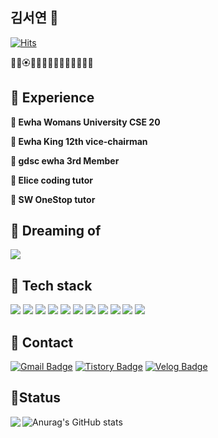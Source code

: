  ## 김서연 🌺  
[![Hits](https://hits.seeyoufarm.com/api/count/incr/badge.svg?tab=repositories&url=https%3A%2F%2Fgithub.com%2Fflowersayo&count_bg=%23FBBFFF&title_bg=%23645765&icon=&icon_color=%23AF78A7&title=hits&edge_flat=false)](https://hits.seeyoufarm.com)


🌱💐🏵🌹🌴🌿🍒🌲🍄🌼🥀🌷🍓🌸 

## 🌷 Experience

**🌱 Ewha Womans University CSE 20**

**🌹 Ewha King 12th vice-chairman**

**🍒 gdsc ewha 3rd Member**   

**🌼 Elice coding tutor**   

**🍓 SW OneStop tutor**   

## 🥀 Dreaming of
<img src="https://img.shields.io/badge/Frontend engineer-e06666?style=flat-square&logo=Frontend&logoColor=white"/></a>


## 🌸 Tech stack

<img src="https://img.shields.io/badge/Unity-000000?style=flat-square&logo=Unity&logoColor=white"/></a>
<img src="https://img.shields.io/badge/C-ffc923?style=flat-square&logo=C&logoColor=white"/></a>
<img src="https://img.shields.io/badge/C++-00599C?style=flat-square&logo=C%2B%2B&logoColor=white"/></a>
<img src="https://img.shields.io/badge/C Sharp-239120?style=flat-square&logo=C Sharp&logoColor=white"/></a>
<img src="https://img.shields.io/badge/Java-007396?style=flat-square&logo=Java&logoColor=white"/></a>
<img src="https://img.shields.io/badge/HTML5-E34F26?style=flat-square&logo=HTML5&logoColor=white"/></a>
<img src="https://img.shields.io/badge/CSS3-1572B6?style=flat-square&logo=CSS3&logoColor=white"/></a>
<img src="https://img.shields.io/badge/JavaScript-ca2020?style=flat-square&logo=JavaScript&logoColor=white"/></a>
<img src="https://img.shields.io/badge/React-61DAFB?style=flat-square&logo=React&logoColor=white"/></a>
<img src="https://img.shields.io/badge/Node.js-339933?style=flat-square&logo=Node.js&logoColor=white"/></a>
<img src="https://img.shields.io/badge/ReactNative-61DAFB?style=flat-square&logo=React&logoColor=white"/>



## 🌼 Contact

[![Gmail Badge](https://img.shields.io/badge/flowersayo0811@gmail.com-D14836?style=flat&logo=Gmail&logoColor=white)](mailto:flowersayo@gmail.com)   [![Tistory Badge](https://img.shields.io/badge/Tistory-555263?style=flat&logoColor=white)](https://flowersayo.tistory.com/)  [![Velog Badge](https://img.shields.io/badge/Velog-69dfcb?style=flat&logoColor=white)](https://velog.io/@flowersayo)  


## 🍄Status
<img align='left' src="http://mazassumnida.wtf/api/v2/generate_badge?boj=flowersayo0811">



![Anurag's GitHub stats](https://github-readme-stats.vercel.app/api?username=flowersayo&show_icons=true&theme=solarized-light)



